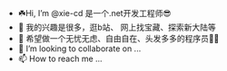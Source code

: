 - :shamrock:Hi, I’m @xie-cd 是一个.net开发工程师:sunglasses:
- 👀 我的兴趣是很多，逛b站、 网上找宝藏、探索新大陆等
- 🌱 希望做一个无忧无虑、自由自在、头发多多的程序员:whale::whale:
- 💞️ I’m looking to collaborate on ...
- 📫 How to reach me ...



<!---
xie-cd/xie-cd is a ✨ special ✨ repository because its `README.md` (this file) appears on your GitHub profile.
You can click the Preview link to take a look at your changes.
--->
